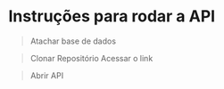 # Instruções para rodar a API

> Atachar base de dados

> Clonar Repositório
Acessar o link 


> Abrir API 


